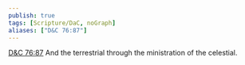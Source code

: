 ```yaml
---
publish: true
tags: [Scripture/DaC, noGraph]
aliases: ["D&C 76:87"]
---
```

[D&C 76:87](https://churchofjesuschrist.org/study/scriptures/dc-testament/dc/76?lang=eng&id=p87#p87) And the terrestrial through the ministration of the celestial.
